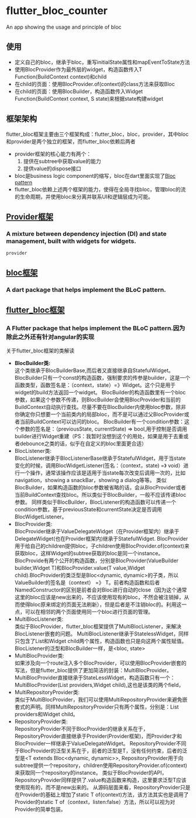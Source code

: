 # flutter_bloc_counter

An app showing the usage and principle of bloc

## 使用

- 定义自己的bloc，继承于bloc，重写initialState属性和mapEventToState方法
- 使用BlocProvider作为最外层的widget，构造函数传入T Function(BuildContext context)和child
- 在child的页面：使用BlocProvider.of<T>(context)的class方法来获取Bloc
- 在child的页面：使用BlocBuilder，构造函数传入Widget Function(BuildContext context, S state)来根据state构建widget

## 框架架构

flutter_bloc框架主要由三个框架构成：flutter_bloc，bloc，provider，其中bloc和provider是两个独立的框架，而flutter_bloc依赖后两者
- provider框架的核心能力有两个：
    1. 提供在subtree中获取value的能力
    2. 提供value的dispose接口
- bloc是business logic component的缩写，bloc在dart里面实现了[Bloc pattern](https://www.didierboelens.com/2018/08/reactive-programming---streams---bloc/)
- flutter_bloc依赖上述两个框架的能力，使得在全局寻找bloc，管理bloc的流的生命周期，并使用bloc来分离并联系UI和逻辑层成为可能。

## [Provider框架](https://pub.flutter-io.cn/packages/provider)
### A mixture between dependency injection (DI) and state management, built with widgets for widgets.
    provider

## [bloc框架](https://pub.flutter-io.cn/packages/bloc)
### A dart package that helps implement the BLoC pattern.

## [flutter_bloc框架](https://pub.flutter-io.cn/packages/flutter_bloc)
### A Flutter package that helps implement the BLoC pattern.因为除此之外还有针对angular的实现
关于flutter_bloc框架的类解读
- **BlocBuilder类:**  
    这个类继承于BlocBuilderBase,而后者又直接继承自StatefulWidget。BlocBuilder只有一个const的构造函数，强制要求的传参是builder，这是一个函数类型，函数签名是：（context，state）=》Widget。这个只是用于widget的build方法返回一个widget。
  	BlocBuilder的构造函数里有一个bloc参数，如果这个参数不传递，则BlocBuilder会使用BlocProvider和当前的BuildContext自动执行查找。尽量不要在BlocBuilder内使用bloc参数，除非你确定你只想要一个当前类内的局部bloc，而不是可以通过父BlocProvider或者当前BuildContext可以访问的bloc。
  	BlocBuilder有一个condition参数：这个参数的签名是：（previousState, currentState) => bool,用于控制是否调用builder进行Widget重建（PS：我暂时没想到这个的用处，如果是用于去重或者debounce之类的话，似乎在自定义的bloc里面更合适）
- BlocListener类:  
    BlocListener继承于BlocListenerBase继承于StatefulWidget，用于当state变化的时候，调用BlocWidgetListener(签名：（context，state) =》 void）进行一个操作，通常该操作应该是适用于当state每次改变后调用一次的，比如navigation，showing a snackBar，showing a dialog等等。
  	类似BlocBuilder，如果构造函数的bloc参数被省略的话，会从BlocProvider或者当前BuildContext查找bloc。所以类似于BlocBuilder，一般不应该传递bloc参数。
  	同样类似于BlocBuilder，BlocListener的构造函数可以传递一个condition参数，基于previousState和currentState决定是否调用BlocWidgetListener。
- BlocProvider类:  
    BlocProvider继承于ValueDelegateWidget（在Provider框架内）继承于DelegateWidget(也在Provider框架内)继承于StatefulWidget.
  	BlocProvider用于给自己的children提供bloc，子children使用BlocProvider.of<T>(context)来获取bloc，这样Widget的subtree获取的bloc是同一个instance。
  	BlocProvide有两个公开的构造函数，分别是BlocProvider(ValueBuilder<T> builder,Widget T)和BlocProvider.value(T value,Widget child).BlocProvider的类泛型是Bloc<dynamic, dynamic>的子类，所以ValueBuilder<T>的签名是（context） =》 T。前者构造函数和后者NamedConstructor的区别是前者会对Bloc进行自动的close（因为这个通常这里的bloc应该是new出来的，不应该使用现有的bloc，不然会被注销掉，从而使得bloc原来绑定的页面无法刷新），但是后者是不注销bloc的。利用这一点，可以在相邻的两个页面使用同一个bloc进行页面的管理。
- MultiBlocListener类:  
    类似于BlocProvider，flutter_bloc框架提供了MultiBlocListener，来解决BlocListener嵌套的问题。
  	MultiBlocListener继承于StatelessWidget，同样只包含了List<BlocListener>和Widget child两个属性，构造函数也只是向这两个属性赋值。
  	BlocListener的泛型和BlocBuilder一样，是<bloc, state>
- MultiBlocProvider类:  
    如果涉及向一个route注入多个BlocProvider，可以使用BlocProvider嵌套的写法，但是flutter_bloc提供了更加简洁的封装：MultiBlocProvider。
  	MultiBlocProvider直接继承于StateLessWidget，构造函数只有一个：MultiBlocProvider(List<BlocProvider> providers,Widget child),这也是该类的两个field，
- MultiRepositoryProvider类:  
    类似于MultiBlocProvider，我们可以使用MultiRepositoryProvider来避免嵌套式的声明。同样MultiRepositoryProvider只有两个属性，分别是：List<RepositoryProvider> providers和Widget child。
- RepositoryProvider类:  
    RepositoryProvider不同于BlocProvider的继承关系在于，RepositoryProvider直接继承于Provider(Provider框架)，而Provider才和BlocProvider一样继承于ValueDelegateWidget。
	RepositoryProvider不同于BlocProvider的泛型关系在于，前者的泛型是T，没有任何约束，后者的泛型是<T extends Bloc<dynamic, dynamic>>,
	RepositoryProvider用于向subtree提供一个repository，children使用RepositoryProvider.of<T>(context)来获取同一个repository的instance。
	类似于BlocProvider的API，RepositoryProvider同样提供了.value构造函数来构造，这里要求泛型T应该使用现有的，而不是new出来的。
	从源码层面来看，RepositoryProvider只是在Provider的基础上增加了static T of<T>(context)方法，该方法其实也是调用了Provider的static T of<T>（context，listen:false）方法，所以可以视为对Provider的简单包装。  
	  


